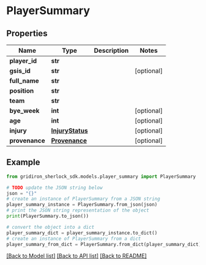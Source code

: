 # PlayerSummary


## Properties

Name | Type | Description | Notes
------------ | ------------- | ------------- | -------------
**player_id** | **str** |  | 
**gsis_id** | **str** |  | [optional] 
**full_name** | **str** |  | 
**position** | **str** |  | 
**team** | **str** |  | 
**bye_week** | **int** |  | [optional] 
**age** | **int** |  | [optional] 
**injury** | [**InjuryStatus**](InjuryStatus.md) |  | [optional] 
**provenance** | [**Provenance**](Provenance.md) |  | [optional] 

## Example

```python
from gridiron_sherlock_sdk.models.player_summary import PlayerSummary

# TODO update the JSON string below
json = "{}"
# create an instance of PlayerSummary from a JSON string
player_summary_instance = PlayerSummary.from_json(json)
# print the JSON string representation of the object
print(PlayerSummary.to_json())

# convert the object into a dict
player_summary_dict = player_summary_instance.to_dict()
# create an instance of PlayerSummary from a dict
player_summary_from_dict = PlayerSummary.from_dict(player_summary_dict)
```
[[Back to Model list]](../README.md#documentation-for-models) [[Back to API list]](../README.md#documentation-for-api-endpoints) [[Back to README]](../README.md)


